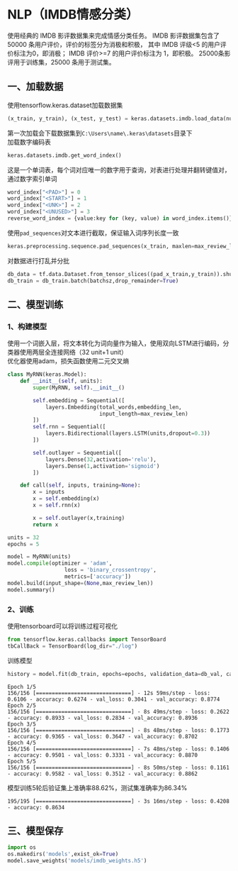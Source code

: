 # NLP（IMDB情感分类）

使用经典的 IMDB 影评数据集来完成情感分类任务。
IMDB 影评数据集包含了50000 条用户评价，评价的标签分为消极和积极， 其中 IMDB 评级<5 的用户评价标注为0，即消极； IMDB 评价>=7 的用户评价标注为 1，即积极。 25000条影评用于训练集，25000 条用于测试集。

## 一、加载数据

使用tensorflow.keras.dataset加载数据集

```py
(x_train, y_train), (x_test, y_test) = keras.datasets.imdb.load_data(num_words=total_words)
```

第一次加载会下载数据集到`C:\Users\name\.keras\datasets`目录下  
加载数字编码表

```py
keras.datasets.imdb.get_word_index()
```

这是一个单词表，每个词对应唯一的数字用于查询，对表进行处理并翻转键值对，通过数字索引单词  

```py
word_index["<PAD>"] = 0
word_index["<START>"] = 1
word_index["<UNK>"] = 2
word_index["<UNUSED>"] = 3
reverse_word_index = {value:key for (key, value) in word_index.items()}
```

使用`pad_sequences`对文本进行截取，保证输入词序列长度一致

```py
keras.preprocessing.sequence.pad_sequences(x_train, maxlen=max_review_len)
```

对数据进行打乱并分批

```py
db_data = tf.data.Dataset.from_tensor_slices((pad_x_train,y_train)).shuffle(1000)
db_train = db_train.batch(batchsz,drop_remainder=True)
```

## 二、模型训练

### 1、构建模型

使用一个词嵌入层，将文本转化为词向量作为输入，使用双向LSTM进行编码，分类器使用两层全连接网络（32 unit+1 unit）  
优化器使用adam，损失函数使用二元交叉熵

```py
class MyRNN(keras.Model):
    def __init__(self, units):
        super(MyRNN, self).__init__()

        self.embedding = Sequential([
            layers.Embedding(total_words,embedding_len,
                             input_length=max_review_len)
        ])
        self.rnn = Sequential([
            layers.Bidirectional(layers.LSTM(units,dropout=0.3))
        ])

        self.outlayer = Sequential([
            layers.Dense(32,activation='relu'),
            layers.Dense(1,activation='sigmoid')
        ])

    def call(self, inputs, training=None):
        x = inputs
        x = self.embedding(x)
        x = self.rnn(x)

        x = self.outlayer(x,training)
        return x

units = 32
epochs = 5

model = MyRNN(units)
model.compile(optimizer = 'adam',
                  loss = 'binary_crossentropy',
                  metrics=['accuracy'])
model.build(input_shape=(None,max_review_len))
model.summary()
```

### 2、训练

使用tensorboard可以将训练过程可视化

```py
from tensorflow.keras.callbacks import TensorBoard
tbCallBack = TensorBoard(log_dir="./log")
```

训练模型

```py
history = model.fit(db_train, epochs=epochs, validation_data=db_val, callbacks=tbCallBack)
```

```text
Epoch 1/5
156/156 [==============================] - 12s 59ms/step - loss: 0.6106 - accuracy: 0.6274 - val_loss: 0.3041 - val_accuracy: 0.8774
Epoch 2/5
156/156 [==============================] - 8s 49ms/step - loss: 0.2622 - accuracy: 0.8933 - val_loss: 0.2834 - val_accuracy: 0.8936
Epoch 3/5
156/156 [==============================] - 8s 48ms/step - loss: 0.1773 - accuracy: 0.9365 - val_loss: 0.3647 - val_accuracy: 0.8702
Epoch 4/5
156/156 [==============================] - 7s 48ms/step - loss: 0.1406 - accuracy: 0.9501 - val_loss: 0.3331 - val_accuracy: 0.8870
Epoch 5/5
156/156 [==============================] - 8s 50ms/step - loss: 0.1161 - accuracy: 0.9582 - val_loss: 0.3512 - val_accuracy: 0.8862
```

模型训练5轮后验证集上准确率88.62%，测试集准确率为86.34%

```text
195/195 [==============================] - 3s 16ms/step - loss: 0.4208 - accuracy: 0.8634
```

## 三、模型保存

```py
import os
os.makedirs('models',exist_ok=True)
model.save_weights('models/imdb_weights.h5')
```

